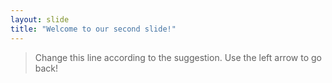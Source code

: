 ```yaml
---
layout: slide
title: "Welcome to our second slide!"
---
```

> Change this line according to the suggestion.
Use the left arrow to go back!
